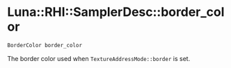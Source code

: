 # Luna::RHI::SamplerDesc::border_color

```c++
BorderColor border_color
```

The border color used when `TextureAddressMode::border` is set. 

